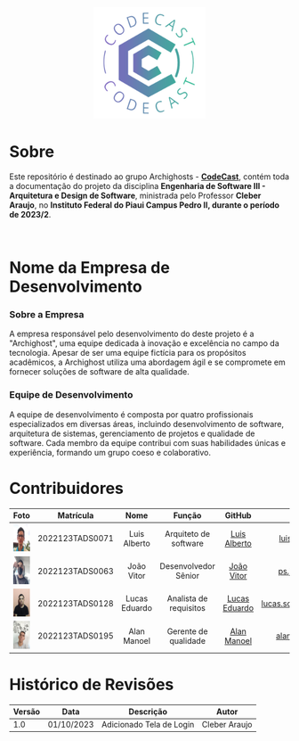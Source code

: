 <div align="center">
    <img src="./img/LogoCodeCast.png" height= "200" width = "200">
</div>

# Sobre

Este repositório é destinado ao grupo Archighosts - [**CodeCast**](https://github.com/luisalberto002/codecast), contém toda a documentação do   projeto da disciplina **Engenharia de Software III - Arquitetura e Design de Software**, ministrada pelo Professor **Cleber Araujo**, no **Instituto Federal do Piaui Campus Pedro II, durante o período de 2023/2**.

<br />

# Nome da Empresa de Desenvolvimento
### Sobre a Empresa
A empresa responsável pelo desenvolvimento do deste projeto é a "Archighost", uma equipe dedicada à inovação e excelência no campo da tecnologia. Apesar de ser uma equipe fictícia para os propósitos acadêmicos, a Archighost utiliza uma abordagem ágil e se compromete em fornecer soluções de software de alta qualidade.

### Equipe de Desenvolvimento
A equipe de desenvolvimento é composta por quatro profissionais especializados em diversas áreas, incluindo desenvolvimento de software, arquitetura de sistemas, gerenciamento de projetos e qualidade de software. Cada membro da equipe contribui com suas habilidades únicas e experiência, formando um grupo coeso e colaborativo.


# Contribuidores

|Foto | Matrícula | Nome | Função|  GitHub | E-mail|
|:--:|:--:|:--:|:--:|:--:|:--:|
|<img src="./img/fotoluis.jpg" width="50" height="50">| 2022123TADS0071 | Luis Alberto | Arquiteto de software | [Luis Alberto](https://github.com/luisalberto002)|luisalber0525@gmail.com|
|<img src="./img/FotoJoao.jpeg" width="50" height="50">| 2022123TADS0063 | João Vitor | Desenvolvedor Sênior | [João Vitor](https://github.com/vitor-Silva27)| ps.joaovitor27@gmail.com |
|<img src="./img/fotoLucas.jpg" width="50" height="50">| 2022123TADS0128 | Lucas Eduardo | Analista de requisitos | [Lucas Eduardo](https://github.com/LucaSoare)|lucas.soares.oliveira.p2@gmail.com|
|<img src="./img/FotoAlan.jpeg" width="50" height="50">| 2022123TADS0195 | Alan Manoel | Gerente de qualidade | [Alan Manoel](https://github.com/AlanManoel)|alanmanoel517@gmail.com|


# Histórico de Revisões
|Versão | Data | Descrição | Autor | 
|-----|-----------|------|--------|
| 1.0  | 01/10/2023 | Adicionado Tela de Login| Cleber Araujo |
